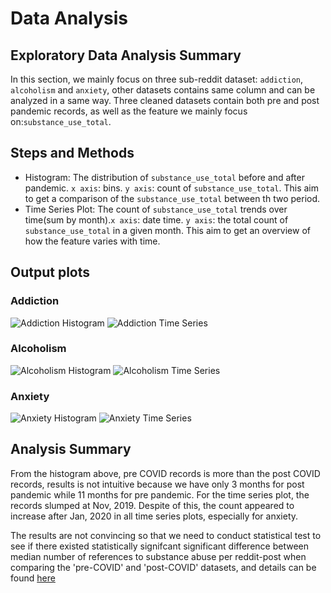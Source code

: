 # Data Analysis
## Exploratory Data Analysis Summary
In this section, we mainly focus on three sub-reddit dataset: `addiction`, `alcoholism` and `anxiety`, other datasets contains same column and can be analyzed
in a same way. Three cleaned datasets contain both pre and post pandemic records, as well as the feature we mainly focus on:`substance_use_total`.

## Steps and Methods
- Histogram: The distribution of `substance_use_total` before and after pandemic. `x axis`: bins. `y axis`: count of `substance_use_total`. This aim to get a comparison of the `substance_use_total` between th 
two period.
- Time Series Plot: The count of `substance_use_total` trends over time(sum by month).`x axis`: date time. `y axis`: the total count of `substance_use_total`
in a given month. This aim to get an overview of how the feature varies with time. 
## Output plots
### Addiction
![Addiction Histogram](images/addiction_processed_histogram.png)
![Addiction Time Series](images/addiction_processed_line.png)
### Alcoholism
![Alcoholism Histogram](images/alcoholism_processed_histogram.png)
![Alcoholism Time Series](images/alcoholism_processed_line.png)
### Anxiety
![Anxiety Histogram](images/anxiety_processed_histogram.png)
![Anxiety Time Series](images/anxiety_processed_line.png)

## Analysis Summary
From the histogram above, pre COVID records is more than the post COVID records, results is not intuitive because we have only 3 months for
post pandemic while 11 months for pre pandemic. For the time series plot, the records slumped at Nov, 2019. Despite of this, the count 
appeared to increase after Jan, 2020 in all time series plots, especially for anxiety. 

The results are not convincing so that we need to conduct statistical test to see if there existed statistically signifcant significant difference 
between median number of references to substance abuse per reddit-post when comparing the 'pre-COVID' and 'post-COVID' datasets, and details can be found [here](https://github.com/UBC-MDS/covid_reddit_behaviour/blob/main/reports/results.ipynb)
